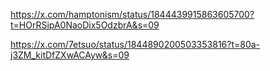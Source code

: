https://x.com/hamptonism/status/1844439915863605700?t=HOrRSipA0NaoDix5OdzbrA&s=09

https://x.com/7etsuo/status/1844890200503353816?t=80a-j3ZM_kitDfZXwACAyw&s=09